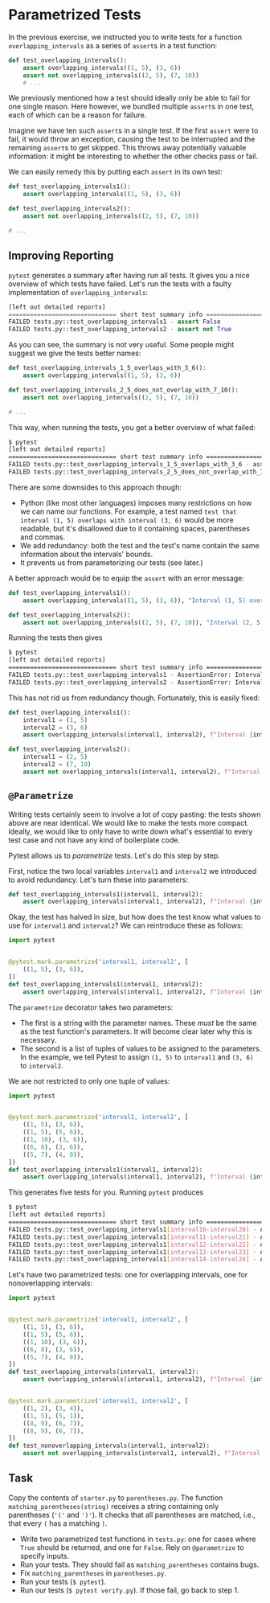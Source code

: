 # Parametrized Tests

In the previous exercise, we instructed you to write tests for a function `overlapping_intervals` as a series of `assert`s in a test function:

```python
def test_overlapping_intervals():
    assert overlapping_intervals((1, 5), (3, 6))
    assert not overlapping_intervals((2, 5), (7, 10))
    # ...
```

We previously mentioned how a test should ideally only be able to fail for one single reason.
Here however, we bundled multiple `assert`s in one test, each of which can be a reason for failure.

Imagine we have ten such `assert`s in a single test.
If the first `assert` were to fail, it would throw an exception, causing the test to  be interrupted and the remaining `assert`s to get skipped.
This throws away potentially valuable information: it might be interesting to whether the other checks pass or fail.

We can easily remedy this by putting each `assert` in its own test:

```python
def test_overlapping_intervals1():
    assert overlapping_intervals((1, 5), (3, 6))

def test_overlapping_intervals2():
    assert not overlapping_intervals((2, 5), (7, 10))

# ...
```

## Improving Reporting

`pytest` generates a summary after having run all tests.
It gives you a nice overview of which tests have failed.
Let's run the tests with a faulty implementation of `overlapping_intervals`:

```python
[left out detailed reports]
============================== short test summary info ==============================
FAILED tests.py::test_overlapping_intervals1 - assert False
FAILED tests.py::test_overlapping_intervals2 - assert not True
```

As you can see, the summary is not very useful.
Some people might suggest we give the tests better names:

```python
def test_overlapping_intervals_1_5_overlaps_with_3_6():
    assert overlapping_intervals((1, 5), (3, 6))

def test_overlapping_intervals_2_5_does_not_overlap_with_7_10():
    assert not overlapping_intervals((2, 5), (7, 10))

# ...
```

This way, when running the tests, you get a better overview of what failed:

```bash
$ pytest
[left out detailed reports]
============================== short test summary info ==============================
FAILED tests.py::test_overlapping_intervals_1_5_overlaps_with_3_6 - assert False
FAILED tests.py::test_overlapping_intervals_2_5_does_not_overlap_with_7_10 - assert not True
```

There are some downsides to this approach though:

* Python (like most other languages) imposes many restrictions on how we can name our functions.
  For example, a test named `test that interval (1, 5) overlaps with interval (3, 6)` would be more readable, but it's disallowed due to it containing spaces, parentheses and commas.
* We add redundancy: both the test and the test's name contain the same information about the intervals' bounds.
* It prevents us from parameterizing our tests (see later.)

A better approach would be to equip the `assert` with an error message:

```python
def test_overlapping_intervals1():
    assert overlapping_intervals((1, 5), (3, 6)), "Interval (1, 5) overlaps with interval (3, 6)"

def test_overlapping_intervals2():
    assert not overlapping_intervals((2, 5), (7, 10)), "Interval (2, 5) does not overlap with interval (7, 10)"
```

Running the tests then gives

```bash
$ pytest
[left out detailed reports]
============================== short test summary info ==============================
FAILED tests.py::test_overlapping_intervals1 - AssertionError: Interval (1, 5) overlaps with interval (3, 6)
FAILED tests.py::test_overlapping_intervals2 - AssertionError: Interval (2, 5) does not overlap with interval (7, 10)
```

This has not rid us from redundancy though.
Fortunately, this is easily fixed:

```python
def test_overlapping_intervals1():
    interval1 = (1, 5)
    interval2 = (3, 6)
    assert overlapping_intervals(interval1, interval2), f"Interval {interval1} overlaps with interval {interval2}"

def test_overlapping_intervals2():
    interval1 = (2, 5)
    interval2 = (7, 10)
    assert not overlapping_intervals(interval1, interval2), f"Interval {interval1} does not overlap with interval {interval2}"
```

## `@Parametrize`

Writing tests certainly seem to involve a lot of copy pasting: the tests shown above are near identical.
We would like to make the tests more compact.
Ideally, we would like to only have to write down what's essential to every test case and not have any kind of boilerplate code.

Pytest allows us to _parametrize_ tests.
Let's do this step by step.

First, notice the two local variables `interval1` and `interval2` we introduced to avoid redundancy.
Let's turn these into parameters:

```python
def test_overlapping_intervals1(interval1, interval2):
    assert overlapping_intervals(interval1, interval2), f"Interval {interval1} overlaps with interval {interval2}"
```

Okay, the test has halved in size, but how does the test know what values to use for `interval1` and `interval2`?
We can reintroduce these as follows:

```python
import pytest


@pytest.mark.parametrize('interval1, interval2', [
    ((1, 5), (3, 6)),
])
def test_overlapping_intervals1(interval1, interval2):
    assert overlapping_intervals(interval1, interval2), f"Interval {interval1} overlaps with interval {interval2}"
```

The `parametrize` decorator takes two parameters:

* The first is a string with the parameter names.
  These _must_ be the same as the test function's parameters.
  It will become clear later why this is necessary.
* The second is a list of tuples of values to be assigned to the parameters.
  In the example, we tell Pytest to assign `(1, 5)` to `interval1` and `(3, 6)` to `interval2`.

We are not restricted to only one tuple of values:

```python
import pytest


@pytest.mark.parametrize('interval1, interval2', [
    ((1, 5), (3, 6)),
    ((1, 5), (5, 6)),
    ((1, 10), (3, 6)),
    ((6, 8), (3, 6)),
    ((5, 7), (4, 8)),
])
def test_overlapping_intervals1(interval1, interval2):
    assert overlapping_intervals(interval1, interval2), f"Interval {interval1} overlaps with interval {interval2}"
```

This generates five tests for you.
Running `pytest` produces

```bash
$ pytest
[left out detailed reports]
============================== short test summary info ==============================
FAILED tests.py::test_overlapping_intervals1[interval10-interval20] - AssertionError: Interval (1, 5) overlaps with interval (3, 6)
FAILED tests.py::test_overlapping_intervals1[interval11-interval21] - AssertionError: Interval (1, 5) overlaps with interval (5, 6)
FAILED tests.py::test_overlapping_intervals1[interval12-interval22] - AssertionError: Interval (1, 10) overlaps with interval (3, 6)
FAILED tests.py::test_overlapping_intervals1[interval13-interval23] - AssertionError: Interval (6, 8) overlaps with interval (3, 6)
FAILED tests.py::test_overlapping_intervals1[interval14-interval24] - AssertionError: Interval (5, 7) overlaps with interval (4, 8)
```

Let's have two parametrized tests: one for overlapping intervals, one for nonoverlapping intervals:

```python
import pytest


@pytest.mark.parametrize('interval1, interval2', [
    ((1, 5), (3, 6)),
    ((1, 5), (5, 6)),
    ((1, 10), (3, 6)),
    ((6, 8), (3, 6)),
    ((5, 7), (4, 8)),
])
def test_overlapping_intervals(interval1, interval2):
    assert overlapping_intervals(interval1, interval2), f"Interval {interval1} overlaps with interval {interval2}"


@pytest.mark.parametrize('interval1, interval2', [
    ((1, 2), (3, 4)),
    ((1, 5), (5, 1)),
    ((8, 9), (6, 7)),
    ((8, 9), (6, 7)),
])
def test_nonoverlapping_intervals(interval1, interval2):
    assert not overlapping_intervals(interval1, interval2), f"Interval {interval1} does not overlap with interval {interval2}"
```

## Task

Copy the contents of `starter.py` to `parentheses.py`.
The function `matching_parentheses(string)` receives a string containing only parentheses (`'('` and `')'`).
It checks that all parentheses are matched, i.e., that every `(` has a matching `)`.

* Write two parametrized test functions in `tests.py`: one for cases where `True` should be returned, and one for `False`.
  Rely on `@parametrize` to specify inputs.
* Run your tests.
  They should fail as `matching_parentheses` contains bugs.
* Fix `matching_parentheses` in `parentheses.py`.
* Run your tests (`$ pytest`).
* Run our tests (`$ pytest verify.py`).
  If those fail, go back to step 1.
